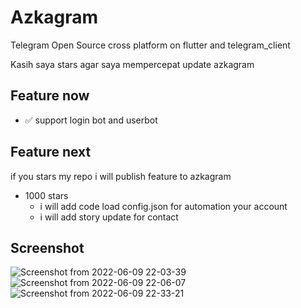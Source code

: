 # Azkagram

Telegram Open Source cross platform on flutter and telegram_client

Kasih saya stars agar saya mempercepat update azkagram

## Feature now
- ✅️ support login bot and userbot

## Feature next
if you stars  my repo i will publish feature to azkagram
- 1000 stars
  -  i will add code load config.json for automation your account
  -  i will add story update for contact

## Screenshot
![Screenshot from 2022-06-09 22-03-39](https://user-images.githubusercontent.com/82513502/172880974-7bd13318-7934-4bca-acfb-911da5982ba5.png)
![Screenshot from 2022-06-09 22-06-07](https://user-images.githubusercontent.com/82513502/172880794-3eae08b8-3e55-40ed-8300-9427dd291118.png)
![Screenshot from 2022-06-09 22-33-21](https://user-images.githubusercontent.com/82513502/172886624-396dd4e3-9eff-4a06-af80-5fa5df5b4a32.png)
